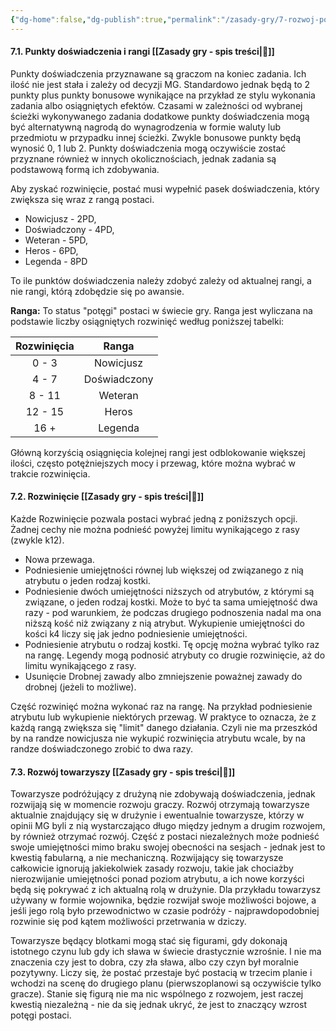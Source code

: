 ```yaml
---
{"dg-home":false,"dg-publish":true,"permalink":"/zasady-gry/7-rozwoj-postaci/","dgPassFrontmatter":true}
---
```


#### 7.1. Punkty doświadczenia i rangi [[Zasady gry - spis treści\|📑]]

Punkty doświadczenia przyznawane są graczom na koniec zadania. Ich ilość nie jest stała i zależy od decyzji MG. Standardowo jednak będą to 2 punkty plus punkty bonusowe wynikające na przykład ze stylu wykonania zadania albo osiągniętych efektów. Czasami w zależności od wybranej ścieżki wykonywanego zadania dodatkowe punkty doświadczenia mogą być alternatywną nagrodą do wynagrodzenia w formie waluty lub przedmiotu w przypadku innej ścieżki. Zwykle bonusowe punkty będą wynosić 0, 1 lub 2. Punkty doświadczenia mogą oczywiście zostać przyznane również w innych okolicznościach, jednak zadania są podstawową formą ich zdobywania.

Aby zyskać rozwinięcie, postać musi wypełnić pasek doświadczenia, który zwiększa się wraz z rangą postaci. 

- Nowicjusz - 2PD,
- Doświadczony - 4PD,
- Weteran - 5PD,
- Heros - 6PD,
- Legenda - 8PD

To ile punktów doświadczenia należy zdobyć zależy od aktualnej rangi, a nie rangi, którą zdobędzie się po awansie.

**Ranga:** To status "potęgi" postaci w świecie gry. Ranga jest wyliczana na podstawie liczby osiągniętych rozwinięć według poniższej tabelki:

| Rozwinięcia |    Ranga     |
| :---------: | :----------: |
|    0 - 3    |  Nowicjusz   |
|    4 - 7    | Doświadczony |
|   8 - 11    |   Weteran    |
|   12 - 15   |    Heros     |
|    16 +     |   Legenda    |
Główną korzyścią osiągnięcia kolejnej rangi jest odblokowanie większej ilości, często potężniejszych mocy i przewag, które można wybrać w trakcie rozwinięcia.

#### 7.2. Rozwinięcie [[Zasady gry - spis treści\|📑]]

Każde Rozwinięcie pozwala postaci wybrać jedną z poniższych opcji. Żadnej cechy nie można podnieść powyżej limitu wynikającego z rasy (zwykle k12).
* Nowa przewaga. 
* Podniesienie umiejętności równej lub większej od związanego z nią atrybutu o jeden rodzaj kostki.
* Podniesienie dwóch umiejętności niższych od atrybutów, z którymi są związane, o jeden rodzaj kostki. Może to być ta sama umiejętność dwa razy - pod warunkiem, że podczas drugiego podnoszenia nadal ma ona niższą kość niż związany z nią atrybut. Wykupienie umiejętności do kości k4 liczy się jak jedno podniesienie umiejętności.
* Podniesienie atrybutu o rodzaj kostki. Tę opcję można wybrać tylko raz na rangę. Legendy mogą podnosić atrybuty co drugie rozwinięcie, aż do limitu wynikającego z rasy.
* Usunięcie Drobnej zawady albo zmniejszenie poważnej zawady do drobnej (jeżeli to możliwe).

Część rozwinięć można wykonać raz na rangę. Na przykład podniesienie atrybutu lub wykupienie niektórych przewag. W praktyce to oznacza, że z każdą rangą zwiększa się "limit" danego działania. Czyli nie ma przeszkód by na randze nowicjusza nie wykupić rozwinięcia atrybutu wcale, by na randze doświadczonego zrobić to dwa razy.

#### 7.3. Rozwój towarzyszy [[Zasady gry - spis treści\|📑]]

Towarzysze podróżujący z drużyną nie zdobywają doświadczenia, jednak rozwijają się w momencie rozwoju graczy. Rozwój otrzymają towarzysze aktualnie znajdujący się w drużynie i ewentualnie towarzysze, którzy w opinii MG byli z nią wystarczająco długo między jednym a drugim rozwojem, by również otrzymać rozwój. Część z postaci niezależnych może podnieść swoje umiejętności mimo braku swojej obecności na sesjach - jednak jest to kwestią fabularną, a nie mechaniczną. Rozwijający się towarzysze całkowicie ignorują jakiekolwiek zasady rozwoju, takie jak chociażby nierozwijanie umiejętności ponad poziom atrybutu, a ich nowe korzyści będą się pokrywać z ich aktualną rolą w drużynie. Dla przykładu towarzysz używany w formie wojownika, będzie rozwijał swoje możliwości bojowe, a jeśli jego rolą było przewodnictwo w czasie podróży - najprawdopodobniej rozwinie się pod kątem możliwości przetrwania w dziczy.

Towarzysze będący blotkami mogą stać się figurami, gdy dokonają istotnego czynu lub gdy ich sława w świecie drastycznie wzrośnie. I nie ma znaczenia czy jest to dobra, czy zła sława, albo czy czyn był moralnie pozytywny. Liczy się, że postać przestaje być postacią w trzecim planie i wchodzi na scenę do drugiego planu (pierwszoplanowi są oczywiście tylko gracze). Stanie się figurą nie ma nic wspólnego z rozwojem, jest raczej kwestią niezależną - nie da się jednak ukryć, że jest to znaczący wzrost potęgi postaci.